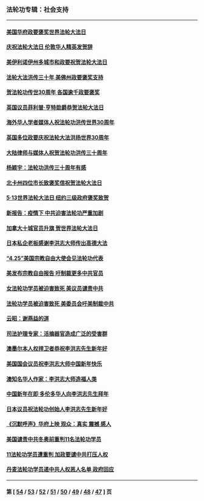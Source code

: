 ### 法轮功专辑：社会支持
---
#### [美国华府政要褒奖世界法轮大法日](../../pages/nf4386/n13743770.md?05260430) 
#### [庆祝法轮大法日 伦敦华人精英发贺辞](../../pages/nf4386/n13741593.md?05260430) 
#### [美伊利诺伊州多城市和政要祝贺法轮大法日](../../pages/nf4386/n13737149.md?05260430) 
#### [法轮大法洪传三十年 美佛州政要褒奖支持](../../pages/nf4386/n13737103.md?05260430) 
#### [贺法轮功传世30周年 各国逾千政要褒奖](../../pages/nf4386/n13735828.md?05260430) 
#### [英国议员菲利普‧亨特勋爵恭贺法轮大法日](../../pages/nf4386/n13736187.md?05260430) 
#### [海外华人学者媒体人祝法轮功洪传世界30周年](../../pages/nf4386/n13735835.md?05260430) 
#### [英国多位政要庆祝法轮大法洪扬世界30周年](../../pages/nf4386/n13734739.md?05260430) 
#### [大陆律师与媒体人祝贺法轮功洪传三十周年](../../pages/nf4386/n13735062.md?05260430) 
#### [杨颖宇：法轮功洪传三十周年有感](../../pages/nf4386/n13734884.md?05260430) 
#### [北卡州四位市长致褒奖信祝贺法轮大法日](../../pages/nf4386/n13733292.md?05260430) 
#### [5·13世界法轮大法日 纽约三级政府褒奖致贺](../../pages/nf4386/n13732651.md?05260430) 
#### [新报告：疫情下 中共迫害法轮功严重加剧](../../pages/nf4386/n13732612.md?05260430) 
#### [加拿大十城官员升旗 贺世界法轮大法日](../../pages/nf4386/n13729166.md?05260430) 
#### [日本私企老板感谢李洪志大师传出高德大法](../../pages/nf4386/n13726335.md?05260430) 
#### [“4.25”美国宗教自由大使会见法轮功代表](../../pages/nf4386/n13724124.md?05260430) 
#### [美发布宗教自由报告 吁制裁更多中共官员](../../pages/nf4386/n13720670.md?05260430) 
#### [女法轮功学员被迫害致死 美议员谴责中共](../../pages/nf4386/n13682069.md?05260430) 
#### [法轮功学员被迫害致死 美委员会吁美制裁中共](../../pages/nf4386/n13631310.md?05260430) 
#### [云昭：谢燕益的道](../../pages/nf4386/n13607391.md?05260430) 
#### [司法护理专家：活摘器官造成广泛的受害群](../../pages/nf4386/n13570425.md?05260430) 
#### [澳墨尔本人权捍卫者恭祝李洪志先生新年好](../../pages/nf4386/n13556164.md?05260430) 
#### [美国国会议员祝李洪志大师中国新年快乐](../../pages/nf4386/n13554208.md?05260430) 
#### [澳知名华人作家：李洪志大师造福人类](../../pages/nf4386/n13552049.md?05260430) 
#### [中国新年在即 多伦多华人向李洪志先生拜年](../../pages/nf4386/n13531756.md?05260430) 
#### [日本议员祝法轮功创始人李洪志先生新年好](../../pages/nf4386/n13543228.md?05260430) 
#### [《沉默呼声》华府上映 观众：真实 震撼 感人](../../pages/nf4386/n13524739.md?05260430) 
#### [美国谴责中共冬奥前重判11名法轮功学员](../../pages/nf4386/n13521806.md?05260430) 
#### [11法轮功学员遭重判 加政要谴中共打压人权](../../pages/nf4386/n13521294.md?05260430) 
#### [丹麦法轮功学员递中共人权恶人名单 政府回应](../../pages/nf4386/n13497482.md?05260430) 

---
#### 第 [ [54](./54.md?05260430) / [53](./53.md?05260430) / [52](./52.md?05260430) / [51](./51.md?05260430) / [50](./50.md?05260430) / [49](./49.md?05260430) / [48](./48.md?05260430) / [47](./47.md?05260430) ] 页

